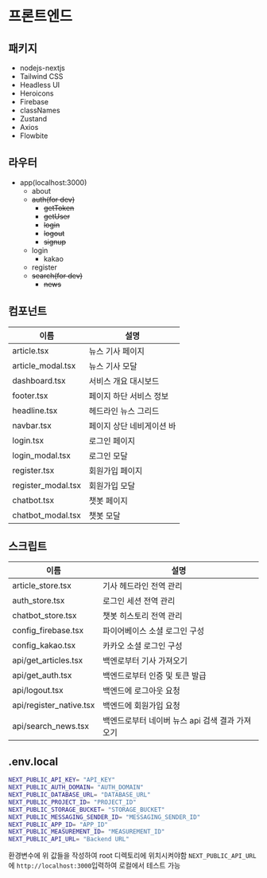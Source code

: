 # 프론트엔드

## 패키지
- nodejs-nextjs
- Tailwind CSS
- Headless UI
- Heroicons
- Firebase
- classNames
- Zustand
- Axios
- Flowbite

## 라우터

- app(localhost:3000)
    - about
    - ~~auth(for dev)~~
        - ~~getToken~~
        - ~~getUser~~
        - ~~login~~
        - ~~logout~~
        - ~~signup~~
    - login
        - kakao
    - register
    - ~~search(for dev)~~
        - ~~news~~

## 컴포넌트

| 이름 | 설명 |
| --- | --- |
| article.tsx | 뉴스 기사 페이지 |
| article_modal.tsx | 뉴스 기사 모달 |
| dashboard.tsx | 서비스 개요 대시보드 |
| footer.tsx | 페이지 하단 서비스 정보 |
| headline.tsx | 헤드라인 뉴스 그리드 |
| navbar.tsx | 페이지 상단 네비게이션 바 |
| login.tsx | 로그인 페이지 |
| login_modal.tsx | 로그인 모달 |
| register.tsx | 회원가입 페이지 |
| register_modal.tsx | 회원가입 모달 |
| chatbot.tsx | 챗봇 페이지 |
| chatbot_modal.tsx | 챗봇 모달 |

## 스크립트

| 이름 | 설명 |
| --- | --- |
| article_store.tsx | 기사 헤드라인 전역 관리 |
| auth_store.tsx | 로그인 세션 전역 관리 |
| chatbot_store.tsx | 챗봇 히스토리 전역 관리 |
| config_firebase.tsx | 파이어베이스 소셜 로그인 구성 |
| config_kakao.tsx | 카카오 소셜 로그인 구성 |
| api/get_articles.tsx | 백엔로부터 기사 가져오기 |
| api/get_auth.tsx | 백엔드로부터 인증 및 토큰 발급 |
| api/logout.tsx | 백엔드에 로그아웃 요청 |
| api/register_native.tsx | 백엔드에 회원가입 요청 |
| api/search_news.tsx | 백엔드로부터 네이버 뉴스 api 검색 결과 가져오기 |

## .env.local

```bash
NEXT_PUBLIC_API_KEY= "API_KEY"
NEXT_PUBLIC_AUTH_DOMAIN= "AUTH_DOMAIN"
NEXT_PUBLIC_DATABASE_URL= "DATABASE_URL"
NEXT_PUBLIC_PROJECT_ID= "PROJECT_ID"
NEXT_PUBLIC_STORAGE_BUCKET= "STORAGE_BUCKET"
NEXT_PUBLIC_MESSAGING_SENDER_ID= "MESSAGING_SENDER_ID"
NEXT_PUBLIC_APP_ID= "APP_ID"
NEXT_PUBLIC_MEASUREMENT_ID= "MEASUREMENT_ID"
NEXT_PUBLIC_API_URL= "Backend URL"
```
환경변수에 위 값들을 작성하여 root 디렉토리에 위치시켜야함
`NEXT_PUBLIC_API_URL`에 `http://localhost:3000`입력하여 로컬에서 테스트 가능